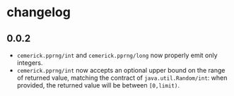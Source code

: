 # changelog

## 0.0.2

* `cemerick.pprng/int` and `cemerick.pprng/long` now properly emit only
  integers.
* `cemerick.pprng/int` now accepts an optional upper bound on the range of
  returned value, matching the contract of `java.util.Random/int`: when
  provided, the returned value will be between `[0,limit)`.
